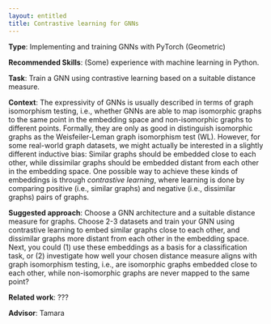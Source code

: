 ```yaml
---
layout: entitled
title: Contrastive learning for GNNs
---
```


**Type**: Implementing and training GNNs with PyTorch (Geometric)

**Recommended Skills**: (Some) experience with machine learning in Python.

**Task**: Train a GNN using contrastive learning based on a suitable distance measure.

**Context**: The expressivity of GNNs is usually described in terms of graph isomorphism testing, i.e., whether GNNs are able to map isomorphic graphs to the same point in the embedding space and non-isomorphic graphs to different points. Formally, they are only as good in distinguish isomorphic graphs as the Weisfeiler-Leman graph isomorphism test (WL). However, for some real-world graph datasets, we might actually be interested in a slightly different inductive bias: Similar graphs should be embedded close to each other, while dissimilar graphs should be embedded distant from each other in the embedding space. One possible way to achieve these kinds of embeddings is through _contrastive learning_, where learning is done by comparing positive (i.e., similar graphs) and negative (i.e., dissimilar graphs) pairs of graphs.
 
**Suggested approach**: Choose a GNN architecture and a suitable distance measure for graphs. Choose 2-3 datasets and train your GNN using contrastive learning to embed similar graphs close to each other, and dissimilar graphs more distant from each other in the embedding space. Next, you could (1) use these embeddings as a basis for a classification task, or (2) investigate how well your chosen distance measure aligns with graph isomorphism testing, i.e., are isomorphic graphs embedded close to each other, while non-isomorphic graphs are never mapped to the same point?

**Related work**: ???

**Advisor**: Tamara

